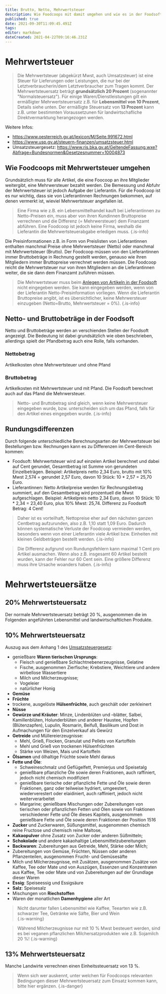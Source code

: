 ```yaml
---
title: Brutto, Netto, Mehrwertsteuer
description: Wie Foodcoops mit damit umgehen und wie es in der Foodsoft zu berücksichtigen ist
published: true
date: 2021-09-30T11:09:45.491Z
tags: 
editor: markdown
dateCreated: 2021-04-22T09:16:46.231Z
---
```


# Mehrwertsteuer

> Die Mehrwertsteuer (abgekürzt Mwst, auch Umsatzsteuer) ist eine Steuer für Lieferungen oder Leistungen, die nur bei der Letztverbraucherin/dem Letztverbraucher zum Tragen kommt. Der Mehrwertsteuersatz beträgt **grundsätzlich 20 Prozent** (sogenannter "Normalsteuersatz"). Für einige Waren/Dienstleistungen gilt ein ermäßigter Mehrwertsteuersatz z.B. für **Lebensmittel von 10 Prozent**, Details siehe unten. Der ermäßigte Steuersatz von **13 Prozent** kann z.B. unter bestimmten Voraussetzunen für landwirtschafliche Direktvermarktung herangezogen werden.



Weitere Infos:
- https://www.oesterreich.gv.at/lexicon/M/Seite.991672.html
- https://www.usp.gv.at/steuern-finanzen/umsatzsteuer.html
- Umsatzsteuergesetz: https://www.ris.bka.gv.at/GeltendeFassung.wxe?Abfrage=Bundesnormen&Gesetzesnummer=10004873

## Wie Foodcoops mit Mehrwertsteuer umgehen

Grundsätzlich muss für alle Artikel, die eine Foocoop an ihre Mitglieder weitergibt, eine Mehrwersteuer bezahlt werden. Die Bemessung und Abfuhr der Mehrwertsteuer ist jedoch Aufgabe der Lieferantin. Für die Foodcoop ist es nur wichtig, dass sie von Lieferantinnen Rechnungen bekommen, auf denen vermerkt ist, wieviel Mehrwertsteuer angefallen ist.

> Eine Firma wie z.B. ein Lebensmittelhandel kauft bei Lieferantinnen zu Netto-Preisen ein, muss aber von ihren Kundinnen Bruttopreise verrechnen und die Differenz (= Mehrwersteuer) dem Finanzamt abführen. Eine Foodcoop ist jedoch keine Firma, weshalb die Lieferantin die Mehrwertsteuerabgabe erledigen muss. 
{.is-info}


Die Preisinformationen z.B. in Form von Preislisten von Lieferantinnen enthalten manchmal Preise ohne Mehrwertsteuer (Netto) oder manchmal mit Mehrwertsteuer (Brutto). Der Foodcoop müssen von den Lieferantinnen immer Bruttobeträge in Rechnung gestellt werden, genauso wie ihren Mitgliedern immer Bruttopreise verrechnet werden müssen. Die Foodcoop reicht die Mehrwertsteuer nur von ihren Mitgliedern an die Lieferantinnen weiter, die sie dann dem Finanzamt zuführen müssen.

> Die Mehrwertsteuer muss beim [Anlegen von Artikeln in der Foodsoft](../Lieferantinnen) nicht eingegeben werden. Sie kann eingegeben werden, wenn von der Lieferantin Netto-Preisinformation vorliegen. Wenn die Lieferantin Bruttopreise angibt, ist es übersichtlicher, keine Mehrwersteuer einzugeben (Netto=Brutto, Mehrwertsteuer = 0%). 
{.is-info}


## Netto- und Bruttobeträge in der Foodsoft

Netto und Bruttobeträge werden an verschienden Stellen der Foodsoft angezeigt. Die Bedeutung ist dabei grundsätzlich wie oben beschrieben, allerdings spielt der Pfandbetrag auch eine Rolle, falls vorhanden.

### Nettobetrag

Artikelkosten ohne Mehrwertsteuer und ohne Pfand 

### Bruttobetrag
Artikelkosten mit Mehrwertsteuer und mit Pfand. Die Foodsoft berechnet auch auf das Pfand die  Mehrwersteuer.

> Netto- und Bruttobetrag sind gleich, wenn keine Mehrwersteuer eingegeben wurde, bzw. unterscheiden sich um das Pfand, falls für den Artikel eines eingegeben wurde.
{.is-info}

## Rundungsdifferenzen

Durch folgende unterschiedliche Berechnungsarten der Mehrwertsteuer bei Bestellungen bzw. Rechnungen kann es zu Differenzen im Cent-Bereich kommen:
- Foodsoft: Mehrwertsteuer wird auf einzelen Artikel berechnet und dabei auf Cent gerundet, Gesamtbetrag ist Summe von gerundeten Einzelbeträgen. Beispiel: Artikelpreis netto 2,34 Euro, brutto mit 10% Mwst 2,574 = gerundet 2,57 Euro, davon 10 Stück: 10 * 2,57 = 25,70 Euro.
- Lieferantinnen: Netto Artikelpreise werden für Rechnungsbetrag summiert, auf den Gesamtbetrag wird prozentuell die Mwst aufgeschlagen. Beispiel: Artikelpreis netto 2,34 Euro, davon 10 Stück: 10 * 2,34 = 23,40 Euro, plus 10% Mwst: 25,74. Differenz zu Foodsoft Betrag: 4 Cent!

> Daher ist es vorteilhaft, Nettopreise eher auf den nächsten ganzen Centbetrag aufzurunden, also z.B. 1,10 statt 1,09 Euro. Dadurch können systematische Verluste der Foodcoop vermieden werden, besonders wenn von einer Lieferantin viele Artikel bzw. Einheiten mit kleinen Geldbeträgen bestellt werden.
{.is-info}

> Die Differenz aufgrund von Rundungsfehlern kann maximal 1 Cent pro Artikel ausmachen. Wenn also z.B. insgesamt 60 Artikel bestellt wurden, kann der Fehler nur 60 Cent sein. Eine größere Differenz muss ihre Ursache woanders haben.
{.is-info}

# Mehrwertsteuersätze

## 20% Mehrwertsteuersatz

Der normale Mehrwertsteuersatz beträgt 20 %, ausgenommen die im Folgenden angeführten Lebensmittel und landwirtschaftlichen Produkte.

## 10% Mehrwertsteuersatz

Auszug aus dem Anhang 1 des [Umsatzsteuergesetz](https://www.ris.bka.gv.at/GeltendeFassung.wxe?Abfrage=Bundesnormen&Gesetzesnummer=10004873):
- genießbare **Waren tierischen Ursprungs**: 
  - Fleisch und genießbare Schlachtnebenerzeugnisse, Gelatine 
  - Fische, ausgenommen Zierfische; Krebstiere, Weichtiere und andere wirbellose Wassertiere 
  - Milch und Milcherzeugnisse; 
  - Vogeleier
  - natürlicher Honig 
- **Gemüse** 
- **Früchte** 
- trockene, ausgelöste **Hülsenfrüchte**, auch geschält oder zerkleinert
- **Nüsse** 
- **Gewürze und Kräuter**: Minze, Lindenblüten und –blätter, Salbei, Kamillenblüten, Holunderblüten und anderer Haustee, Hopfen (Blütenzapfen), Lupulin, Rosmarin, Beifuß, Basilikum und Dost in Aufmachungen für den Einzelverkauf als Gewürz
- **Getreide** und Müllereierzeugnisse: 
  - Mehl, Grieß, Flocken, Granulat und Pellets von Kartoffeln 
  - Mehl und Grieß von trockenen Hülsenfrüchten
  - Stärke von Weizen, Mais und Kartoffeln 
- **Ölsamen** und ölhaltige Früchte sowie Mehl daraus 
- **Fette und Öle**:
  - Schweineschmalz und Geflügelfett, Premierjus und Speisetalg
  - genießbare pflanzliche Öle sowie deren Fraktionen, auch raffiniert, jedoch nicht chemisch modifiziert
  - genießbare tierische oder pflanzliche Fette und Öle sowie deren Fraktionen, ganz oder teilweise hydriert, umgeestert, wiederverestert oder elaidiniert, auch raffiniert, jedoch nicht weiterverarbeitet
  - Margarine; genießbare Mischungen oder Zubereitungen von tierischen oder pflanzlichen Fetten und Ölen sowie von Fraktionen verschiedener Fette und Öle dieses Kapitels, ausgenommen genießbare Fette und Öle sowie deren Fraktionen der Position 1516 
- **Zucker** und Zuckerwaren, Süßungsmittel, ausgenommen chemisch reine Fructose und chemisch reine Maltose, 
- **Kakaopulver** ohne Zusatz von Zucker oder anderen Süßmitteln; 
- **Schokolade** und andere kakaohaltige Lebensmittelzubereitungen 
- **Backwaren**: Zubereitungen aus Getreide, Mehl, Stärke oder Milch;  
- Zubereitungen von Gemüse, Früchten, Nüssen oder anderen Pflanzenteilen, ausgenommen Frucht- und Gemüsesäfte
- Milch und Milcherzeugnisse, mit Zusätzen, ausgenommen Zusätze von Kaffee, Tee oder Mate und von Auszügen, Essenzen und Konzentraten aus Kaffee, Tee oder Mate und von Zubereitungen auf der Grundlage dieser Waren 
- **Essig**: Speiseessig und Essigsäure 
- **Salz**: Speisesalz 
- Mischungen von **Riechstoffen** 
- Waren der monatlichen **Damenhygiene** aller Art

> Nicht darunter fallen Lebensmittel wie Kaffee, Teearten wie z.B. schwarzer Tee, Getränke wie Säfte, Bier und Wein  
{.is-warning}

> Während Milcherzeugnisse nur mit 10 % Mwst besteuert werden, sind es bei veganen pflanzlichen Milchersatzprodukten wie z.B. Sojamilch 20 %!
{.is-warning}


## 13% Mehrwertsteuersatz

Manche Landwirte verrechnen einen Einheitssteuersatz von 13 %. 

> Wenn sich wer auskennt, unter welchen  für Foodcoops relevanten Bedingungen dieser Mehrwertsteuersatz zum Einsatz kommen kann, bitte hier ergänzen.
{.is-danger}
